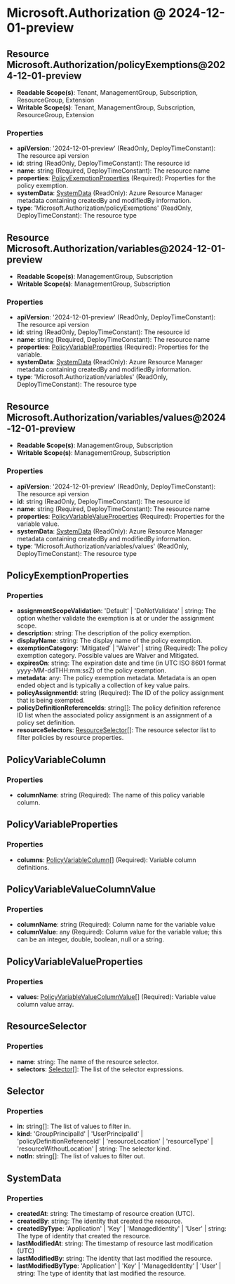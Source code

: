 # Microsoft.Authorization @ 2024-12-01-preview

## Resource Microsoft.Authorization/policyExemptions@2024-12-01-preview
* **Readable Scope(s)**: Tenant, ManagementGroup, Subscription, ResourceGroup, Extension
* **Writable Scope(s)**: Tenant, ManagementGroup, Subscription, ResourceGroup, Extension
### Properties
* **apiVersion**: '2024-12-01-preview' (ReadOnly, DeployTimeConstant): The resource api version
* **id**: string (ReadOnly, DeployTimeConstant): The resource id
* **name**: string (Required, DeployTimeConstant): The resource name
* **properties**: [PolicyExemptionProperties](#policyexemptionproperties) (Required): Properties for the policy exemption.
* **systemData**: [SystemData](#systemdata) (ReadOnly): Azure Resource Manager metadata containing createdBy and modifiedBy information.
* **type**: 'Microsoft.Authorization/policyExemptions' (ReadOnly, DeployTimeConstant): The resource type

## Resource Microsoft.Authorization/variables@2024-12-01-preview
* **Readable Scope(s)**: ManagementGroup, Subscription
* **Writable Scope(s)**: ManagementGroup, Subscription
### Properties
* **apiVersion**: '2024-12-01-preview' (ReadOnly, DeployTimeConstant): The resource api version
* **id**: string (ReadOnly, DeployTimeConstant): The resource id
* **name**: string (Required, DeployTimeConstant): The resource name
* **properties**: [PolicyVariableProperties](#policyvariableproperties) (Required): Properties for the variable.
* **systemData**: [SystemData](#systemdata) (ReadOnly): Azure Resource Manager metadata containing createdBy and modifiedBy information.
* **type**: 'Microsoft.Authorization/variables' (ReadOnly, DeployTimeConstant): The resource type

## Resource Microsoft.Authorization/variables/values@2024-12-01-preview
* **Readable Scope(s)**: ManagementGroup, Subscription
* **Writable Scope(s)**: ManagementGroup, Subscription
### Properties
* **apiVersion**: '2024-12-01-preview' (ReadOnly, DeployTimeConstant): The resource api version
* **id**: string (ReadOnly, DeployTimeConstant): The resource id
* **name**: string (Required, DeployTimeConstant): The resource name
* **properties**: [PolicyVariableValueProperties](#policyvariablevalueproperties) (Required): Properties for the variable value.
* **systemData**: [SystemData](#systemdata) (ReadOnly): Azure Resource Manager metadata containing createdBy and modifiedBy information.
* **type**: 'Microsoft.Authorization/variables/values' (ReadOnly, DeployTimeConstant): The resource type

## PolicyExemptionProperties
### Properties
* **assignmentScopeValidation**: 'Default' | 'DoNotValidate' | string: The option whether validate the exemption is at or under the assignment scope.
* **description**: string: The description of the policy exemption.
* **displayName**: string: The display name of the policy exemption.
* **exemptionCategory**: 'Mitigated' | 'Waiver' | string (Required): The policy exemption category. Possible values are Waiver and Mitigated.
* **expiresOn**: string: The expiration date and time (in UTC ISO 8601 format yyyy-MM-ddTHH:mm:ssZ) of the policy exemption.
* **metadata**: any: The policy exemption metadata. Metadata is an open ended object and is typically a collection of key value pairs.
* **policyAssignmentId**: string (Required): The ID of the policy assignment that is being exempted.
* **policyDefinitionReferenceIds**: string[]: The policy definition reference ID list when the associated policy assignment is an assignment of a policy set definition.
* **resourceSelectors**: [ResourceSelector](#resourceselector)[]: The resource selector list to filter policies by resource properties.

## PolicyVariableColumn
### Properties
* **columnName**: string (Required): The name of this policy variable column.

## PolicyVariableProperties
### Properties
* **columns**: [PolicyVariableColumn](#policyvariablecolumn)[] (Required): Variable column definitions.

## PolicyVariableValueColumnValue
### Properties
* **columnName**: string (Required): Column name for the variable value
* **columnValue**: any (Required): Column value for the variable value; this can be an integer, double, boolean, null or a string.

## PolicyVariableValueProperties
### Properties
* **values**: [PolicyVariableValueColumnValue](#policyvariablevaluecolumnvalue)[] (Required): Variable value column value array.

## ResourceSelector
### Properties
* **name**: string: The name of the resource selector.
* **selectors**: [Selector](#selector)[]: The list of the selector expressions.

## Selector
### Properties
* **in**: string[]: The list of values to filter in.
* **kind**: 'GroupPrincipalId' | 'UserPrincipalId' | 'policyDefinitionReferenceId' | 'resourceLocation' | 'resourceType' | 'resourceWithoutLocation' | string: The selector kind.
* **notIn**: string[]: The list of values to filter out.

## SystemData
### Properties
* **createdAt**: string: The timestamp of resource creation (UTC).
* **createdBy**: string: The identity that created the resource.
* **createdByType**: 'Application' | 'Key' | 'ManagedIdentity' | 'User' | string: The type of identity that created the resource.
* **lastModifiedAt**: string: The timestamp of resource last modification (UTC)
* **lastModifiedBy**: string: The identity that last modified the resource.
* **lastModifiedByType**: 'Application' | 'Key' | 'ManagedIdentity' | 'User' | string: The type of identity that last modified the resource.


